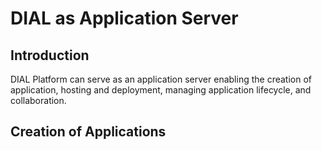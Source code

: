 # DIAL as Application Server

## Introduction

DIAL Platform can serve as an application server enabling the creation of application, hosting and deployment, managing application lifecycle, and collaboration.

## Creation of Applications

